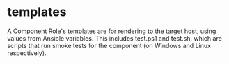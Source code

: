 # templates

A Component Role's templates are for rendering to the target host, using values from Ansible variables. This includes test.ps1 and test.sh, which are scripts that run smoke tests for the component (on Windows and Linux respectively).
